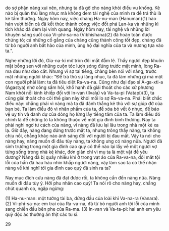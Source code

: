 do sợ phận nàng xui nên, nhưng ta đã gỡ cho nàng khỏi điều vu khống. Kẻ nào bị quân thù làng nhục mà không đem tài nghệ của mình ra để trả thù là kẻ tầm thường. Ngày hôm nay, việc chàng Ha-nu-man (Hanuman)(1) hào hán vượt biển cả đã kết thúc thành công; việc đốt phá Lan-ka và những kì tích khác đã đem lại vinh quang. Ngày hôm nay, tài nghệ và những lời khuyên sáng suốt của Vi-phi-sa-na (Vibhishana)(2) đã hoàn toàn được chứng tỏ; cả những cố gắng của chàng cũng thành công tốt đẹp, chàng đã từ bỏ người anh bất hảo của mình, ủng hộ đại nghĩa của ta và nương tựa vào ta.".

Nghe những lời đó, Gia-na-ki mở tròn đôi mắt đẫm lệ. Thấy người đẹp khuôn mặt bỗng sen với những cuộn tóc lượn sóng đứng trước mặt mình, lòng Ra-ma đau như dao cắt. Nhưng vì sợ tai tiếng, chàng bèn nói với nàng, trước mặt những người khác: "Để trả thù sự lăng nhục, ta đã làm những gì mà một con người phải làm: ta đã tiêu diệt Ra-va-na. Cũng như đại đạo sĩ A-ga-xti-a (Agastya) nhờ công sấm hỏi, khổ hạnh đã giải thoát cho các xứ phương Nam khỏi nỗi kinh khiếp đối với In-van (Ilvala) và Va-ta-pi (Vatapi)(3), ta cũng giải thoát cho cõi thế gian này khỏi mối lo sợ Ra-va-na. Phải biết chắc điều này: chẳng phải vì nàng mà ta đã đánh thắng kẻ thù với sự giúp đỡ của bạn bè. Ta làm điều đó vì nhân phẩm của ta, để xóa bỏ vết ô nhục, để bảo vệ uy tín và danh dự của dòng họ lừng lẫy tiếng tăm của ta. Ta làm điều đó chính là để chứng tỏ ta không thuộc về một gia đình bình thường. Nay ta phải nghi ngờ tư cách của nàng, vì nàng đã lưu lại lâu trong nhà một kẻ xa lạ. Giờ đây, nàng đang đứng trước mặt ta, nhưng trông thấy nàng, ta không chịu nổi, chẳng khác nào ánh sáng đối với người bị đau mắt. Vậy ta nói cho nàng hay, nàng muốn đi đâu tùy nàng, ta không ưng có nàng nữa. Người đã sinh trưởng trong một gia đình cao quý có thể nào lại lấy về một người vợ từng sống trong nhà kẻ khác, đơn giản chỉ vì mụ ta là một vật để yêu đương? Nàng đã bị quấy nhiễu khi ở trong vạt áo của Ra-va-na, đôi mắt tội lỗi của hắn đã hau háu nhìn khắp người nàng, vậy làm sao ta có thể nhận nàng về khi nghĩ tới gia đình cao quý đã sinh ra ta?

Nay mục đích cứu nàng đã đạt được rồi, ta không cần đến nàng nữa. Nàng muốn đi đâu tùy ý. Hỡi phu nhân cao quý! Ta nói rõ cho nàng hay, chẳng chút quanh co, ngập ngừng:

(1) Ha-nu-man: một tướng tài ba, đứng đầu của loài khỉ Va-na-ra (Vanara).
(2) Vi-phi-sa-na: em trai của Ra-va-na, đã từ bỏ người anh tội lỗi của mình sang chiến đấu bên phe của Ra-ma.
(3) In-van và Va-ta-pi: hai anh em yêu quỷ độc ác thường ăn thịt các tu sĩ.

29